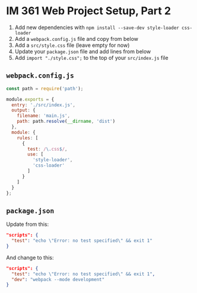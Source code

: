 # IM 361 Web Project Setup, Part 2

1. Add new dependencies with `npm install --save-dev style-loader css-loader`
1. Add a `webpack.config.js` file and copy from below
1. Add a `src/style.css` file (leave empty for now)
1. Update your `package.json` file and add lines from below
1. Add `import "./style.css";` to the top of your `src/index.js` file

## `webpack.config.js`

```JavaScript
const path = require('path');

module.exports = {
  entry: './src/index.js',
  output: {
    filename: 'main.js',
    path: path.resolve(__dirname, 'dist')
  },
  module: {
    rules: [
      {
        test: /\.css$/,
        use: [
          'style-loader',
          'css-loader'
        ]
      }
    ]
  }
};
```

## `package.json`

Update from this:

```json
"scripts": {
  "test": "echo \"Error: no test specified\" && exit 1"
}
```

And change to this:

```json
"scripts": {
  "test": "echo \"Error: no test specified\" && exit 1",
  "dev": "webpack --mode development"
}
```
